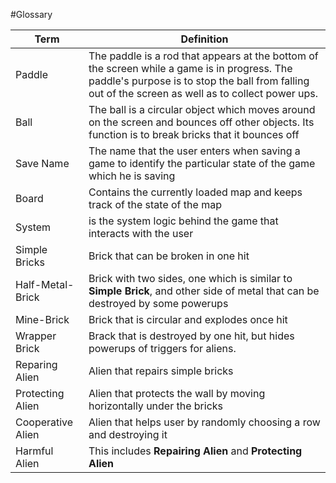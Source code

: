 #Glossary

|Term | Definition
|--|--|
|Paddle | The paddle is a rod that appears at the bottom of the screen while a game is in progress. The paddle's purpose is to stop the ball from falling out of the screen as well as to collect power ups.|
|Ball | The ball is a circular object which moves around on the screen and bounces off other objects. Its function is to break bricks that it bounces off|
|Save Name | The name that the user enters when saving a game to identify the particular state of the game which he is saving|
|Board | Contains the currently loaded map and keeps track of the state of the map|
|System | is the system logic behind the game that interacts with the user|
|Simple Bricks | Brick that can be broken in one hit|
|Half-Metal-Brick | Brick with two sides, one which is similar to **Simple Brick**, and other side of metal that can be destroyed by some powerups|
|Mine-Brick | Brick that is circular and explodes once hit|
|Wrapper Brick| Brack that is destroyed by one hit, but hides powerups of triggers for aliens.|
|Reparing Alien | Alien that repairs simple bricks|
|Protecting Alien | Alien that protects the wall by moving horizontally under the bricks|
|Cooperative Alien | Alien that helps user by randomly choosing a row and destroying it|
|Harmful Alien | This includes **Repairing Alien** and **Protecting Alien**|